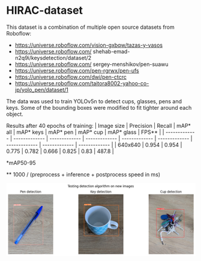 # HIRAC-dataset

This dataset is a combination of multiple open source datasets from Roboflow: 
- https://universe.roboflow.com/vision-gxbqw/tazas-y-vasos
- https://universe.roboflow.com/ shehab-emad-n2q9i/keysdetection/dataset/2
- https://universe.roboflow.com/ sergey-menshikov/pen-suawu
- https://universe.roboflow.com/pen-rgrwx/pen-ufs
- https://universe.roboflow.com/dwi/pen-ctcrc
- https://universe.roboflow.com/taitora8002-yahoo-co-jp/yolo_pen/dataset/1

The data was used to train YOLOv5n to detect cups, glasses, pens and keys. Some of the bounding boxes were modified to fit tighter around each object.

Results after 40 epochs of training: 
| Image size  | Precision | Recall | mAP* all | mAP* keys | mAP* pen | mAP* cup | mAP* glass | FPS** |
| ------------- | ------------- | ------------- | ------------- | ------------- | ------------- | ------------- | ------------- | ------------- |
| 640x640  | 0.954  | 0.954  | 0.775  | 0.782  | 0.666  | 0.825  | 0.83  | 487.8 |

*mAP50-95

** 1000 / (preprocess + inference + postprocess speed in ms)


![alt text](https://github.com/katrinmisel/HIRAC/blob/main/images/det_test.png?raw=true)
